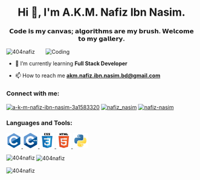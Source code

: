 <h1 align="center">Hi 👋, I'm A.K.M. Nafiz Ibn Nasim.</h1>
<h3 align="center">𝗖𝗼𝗱𝗲 𝗶𝘀 𝗺𝘆 𝗰𝗮𝗻𝘃𝗮𝘀; 𝗮𝗹𝗴𝗼𝗿𝗶𝘁𝗵𝗺𝘀 𝗮𝗿𝗲 𝗺𝘆 𝗯𝗿𝘂𝘀𝗵. 𝗪𝗲𝗹𝗰𝗼𝗺𝗲 𝘁𝗼 𝗺𝘆 𝗴𝗮𝗹𝗹𝗲𝗿𝘆.</h3>
<img align="right" alt="Coding" width="400" src="[[https://cdn.dribbble.com/users/116207...](https://iconscout.com/lottie-animation/programmer-4375641)](https://cdn.dribbble.com/users/1162077/screenshots/3848914/programmer.gif)">

<p align="left"> <img src="https://komarev.com/ghpvc/?username=404nafiz&label=Profile%20views&color=0e75b6&style=flat" alt="404nafiz" /> </p>

- 🌱 I’m currently learning **Full Stack Developer**

- 📫 How to reach me **akm.nafiz.ibn.nasim.bd@gmail.com**

<h3 align="left">Connect with me:</h3>
<p align="left">
<a href="https://linkedin.com/in/a-k-m-nafiz-ibn-nasim-3a1583320" target="blank"><img align="center" src="https://raw.githubusercontent.com/rahuldkjain/github-profile-readme-generator/master/src/images/icons/Social/linked-in-alt.svg" alt="a-k-m-nafiz-ibn-nasim-3a1583320" height="30" width="40" /></a>
<a href="https://codeforces.com/profile/nafiz_nasim" target="blank"><img align="center" src="https://raw.githubusercontent.com/rahuldkjain/github-profile-readme-generator/master/src/images/icons/Social/codeforces.svg" alt="nafiz_nasim" height="30" width="40" /></a>
<a href="https://www.leetcode.com/nafiz-nasim" target="blank"><img align="center" src="https://raw.githubusercontent.com/rahuldkjain/github-profile-readme-generator/master/src/images/icons/Social/leet-code.svg" alt="nafiz-nasim" height="30" width="40" /></a>
</p>

<h3 align="left">Languages and Tools:</h3>
<p align="left"> <a href="https://www.cprogramming.com/" target="_blank" rel="noreferrer"> <img src="https://raw.githubusercontent.com/devicons/devicon/master/icons/c/c-original.svg" alt="c" width="40" height="40"/> </a> <a href="https://www.w3schools.com/cpp/" target="_blank" rel="noreferrer"> <img src="https://raw.githubusercontent.com/devicons/devicon/master/icons/cplusplus/cplusplus-original.svg" alt="cplusplus" width="40" height="40"/> </a> <a href="https://www.w3schools.com/css/" target="_blank" rel="noreferrer"> <img src="https://raw.githubusercontent.com/devicons/devicon/master/icons/css3/css3-original-wordmark.svg" alt="css3" width="40" height="40"/> </a> <a href="https://www.w3.org/html/" target="_blank" rel="noreferrer"> <img src="https://raw.githubusercontent.com/devicons/devicon/master/icons/html5/html5-original-wordmark.svg" alt="html5" width="40" height="40"/> </a> <a href="https://www.python.org" target="_blank" rel="noreferrer"> <img src="https://raw.githubusercontent.com/devicons/devicon/master/icons/python/python-original.svg" alt="python" width="40" height="40"/> </a> </p>

<p><img align="left" src="https://github-readme-stats.vercel.app/api/top-langs?username=404nafiz&show_icons=true&locale=en&layout=compact" alt="404nafiz" /></p>

<p>&nbsp;<img align="center" src="https://github-readme-stats.vercel.app/api?username=404nafiz&show_icons=true&locale=en" alt="404nafiz" /></p>

<p><img align="center" src="https://github-readme-streak-stats.herokuapp.com/?user=404nafiz&" alt="404nafiz" /></p>
